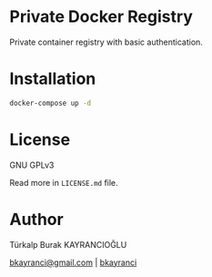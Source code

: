 # Private Docker Registry
Private container registry with basic authentication.

# Installation
```bash
docker-compose up -d
```

# License

GNU GPLv3

Read more in `LICENSE.md` file.

# Author

Türkalp Burak KAYRANCIOĞLU

[bkayranci@gmail.com](mailto:bkayranci@gmail.com) | [bkayranci](https://t.me/bkayranci)